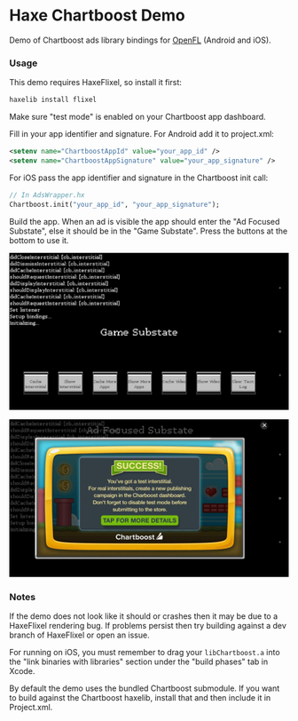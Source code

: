 # Haxe Chartboost Demo

Demo of Chartboost ads library bindings for [OpenFL](http://www.openfl.org/) (Android and iOS).

### Usage ###

This demo requires HaxeFlixel, so install it first:
```bash
haxelib install flixel
```

Make sure "test mode" is enabled on your Chartboost app dashboard.

Fill in your app identifier and signature. For Android add it to project.xml:
```xml
<setenv name="ChartboostAppId" value="your_app_id" />
<setenv name="ChartboostAppSignature" value="your_app_signature" />
```
For iOS pass the app identifier and signature in the Chartboost init call:
```haxe
// In AdsWrapper.hx
Chartboost.init("your_app_id", "your_app_signature");
```

Build the app. When an ad is visible the app should enter the "Ad Focused Substate", else it should be in the "Game Substate". Press the buttons at the bottom to use it.

![](screenshots/main.png?raw=true)

![](screenshots/interstitial.png?raw=true)

### Notes ###
If the demo does not look like it should or crashes then it may be due to a HaxeFlixel rendering bug. If problems persist then try building against a dev branch of HaxeFlixel or open an issue.

For running on iOS, you must remember to drag your ```libChartboost.a``` into the "link binaries with libraries" section under the "build phases" tab in Xcode.

By default the demo uses the bundled Chartboost submodule. If you want to build against the Chartboost haxelib, install that and then include it in Project.xml.
